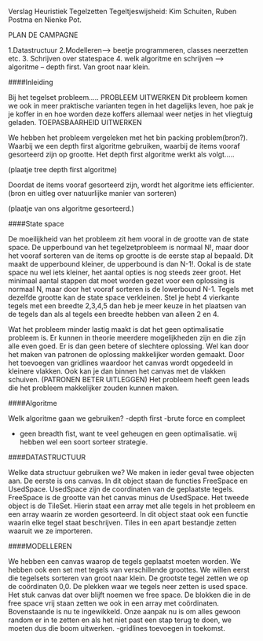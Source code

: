 Verslag Heuristiek
Tegelzetten
Tegeltjeswijsheid: Kim Schuiten, Ruben Postma en Nienke Pot.

PLAN DE CAMPAGNE

1.Datastructuur
2.Modelleren--> beetje programmeren, classes neerzetten etc. 
3. Schrijven over statespace
4. welk algoritme en schrijven --> algoritme – depth first. Van groot naar klein.


####Inleiding

Bij het tegelset probleem..... PROBLEEM UITWERKEN
Dit probleem komen we ook in meer praktische varianten tegen in het dagelijks leven, hoe pak je je koffer in en hoe worden deze koffers allemaal weer netjes in het vliegtuig geladen. TOEPASBAARHEID UITWERKEN

We hebben het probleem vergeleken met het bin packing problem(bron?). Waarbij we een depth first algoritme gebruiken, waarbij de items vooraf gesorteerd zijn op grootte. Het depth first algoritme werkt als volgt.....

(plaatje tree depth first algoritme)

Doordat de items vooraf gesorteerd zijn, wordt het algoritme iets efficienter.(bron en uitleg over natuurlijke manier van sorteren)

(plaatje van ons algoritme gesorteerd.)

####State space

De moeilijkheid van het probleem zit hem vooral in de grootte van de state space.
De upperbound van het tegelzetprobleem is normaal N!, maar door het vooraf sorteren van de items op grootte is de eerste stap al bepaald. Dit maakt de upperbound kleiner, de upperbound is dan N-1!. Ookal is de state space nu wel iets kleiner, het aantal opties is nog steeds zeer groot. 
Het minimaal aantal stappen dat moet worden gezet voor een oplossing is normaal N, maar door het vooraf sorteren is de lowerbound N-1. Tegels met dezelfde grootte kan de state space verkleinen. Stel je hebt 4 vierkante tegels met een breedte 2,3,4,5 dan heb je meer keuze in het plaatsen van de tegels dan als al tegels een breedte hebben van alleen 2 en 4. 

Wat het probleem minder lastig maakt is dat het geen optimalisatie probleem is. Er kunnen in theorie meerdere mogelijkheden zijn en die zijn alle even goed. Er is dan geen betere of slechtere oplossing. Wel kan door het maken van patronen de oplossing makkelijker worden gemaakt. Door het toevoegen van gridlines waardoor het canvas wordt opgedeeld in kleinere vlakken. Ook kan je dan binnen het canvas met de vlakken schuiven. (PATRONEN BETER UITLEGGEN)
Het probleem heeft geen leads die het probleem makkelijker zouden kunnen maken.


####Algoritme

Welk algoritme gaan we gebruiken?
-depth first
-brute force en compleet
- geen breadth fist, want te veel geheugen en geen optimalisatie. wij hebben wel een soort sorteer strategie. 


####DATASTRUCTUUR

Welke data structuur gebruiken we?
We maken in ieder geval twee objecten aan. De eerste is ons canvas. In dit object staan de functies FreeSpace en UsedSpace. UsedSpace zijn de coordinaten van de geplaatste tegels. FreeSpace is de grootte van het canvas minus de UsedSpace. Het tweede object is de TileSet. Hierin staat een array met alle tegels in het probleem en een array waarin ze worden gesorteerd. In dit object staat ook een functie waarin elke tegel staat beschrijven. 
Tiles in een apart bestandje zetten waaruit we ze importeren. 

####MODELLEREN

We hebben een canvas waarop de tegels geplaatst moeten worden. We hebben ook een set met tegels van verschillende groottes. 
We willen eerst die tegelsets sorteren van groot naar klein. 
De grootste tegel zetten we op de coördinaten 0,0. De plekken waar we tegels neer zetten is used space. Het stuk canvas dat over blijft noemen we free space. De blokken die in de free space vrij staan zetten we ook in een array met coördinaten. 
Bovenstaande is nu te ingewikkeld. Onze aanpak nu is om alles gewoon random er in te zetten en als het niet past een stap terug te doen, we moeten dus die boom uitwerken. 
-gridlines toevoegen in toekomst. 


